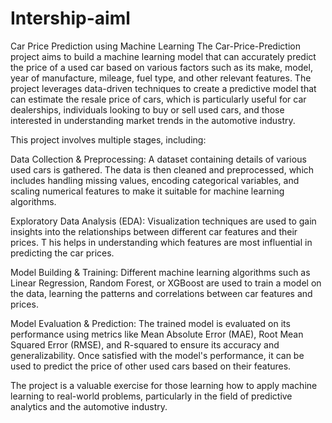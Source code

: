 # Intership-aiml
Car Price Prediction using Machine Learning
The Car-Price-Prediction project aims to build a machine learning model that can accurately predict the price of a used car based on various factors such as its make, model, year of manufacture, mileage, fuel type, and other relevant features. 
The project leverages data-driven techniques to create a predictive model that can estimate the resale price of cars, which is particularly useful for car dealerships, individuals looking to buy or sell used cars, and those interested in understanding market trends in the automotive industry.

This project involves multiple stages, including:

Data Collection & Preprocessing: A dataset containing details of various used cars is gathered. The data is then cleaned and preprocessed, which includes handling missing values, encoding categorical variables,
and scaling numerical features to make it suitable for machine learning algorithms.

Exploratory Data Analysis (EDA): Visualization techniques are used to gain insights into the relationships between different car features and their prices. T
his helps in understanding which features are most influential in predicting the car prices.

Model Building & Training: Different machine learning algorithms such as Linear Regression, Random Forest, or XGBoost are used to train a model on the data, learning the patterns and correlations between car features and prices.

Model Evaluation & Prediction: The trained model is evaluated on its performance using metrics like Mean Absolute Error (MAE), Root Mean Squared Error (RMSE), and R-squared to ensure its accuracy and generalizability. Once satisfied with the model's performance, it can be used to predict the price of other used cars based on their features.

The project is a valuable exercise for those learning how to apply machine learning to real-world problems, particularly in the field of predictive analytics and the automotive industry.

